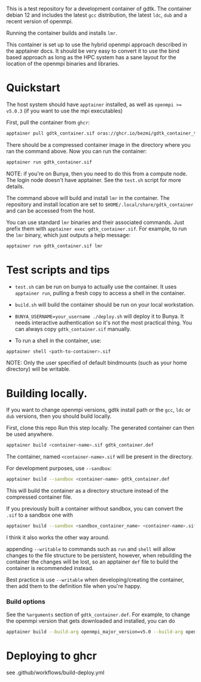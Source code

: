 This is a test repository for a development container of gdtk.
The container debian 12 and includes the latest `gcc` distribution, the latest `ldc`, `dub` and a recent version of openmpi.

Running the container builds and installs `lmr`.

This container is set up to use the hybrid openmpi approach described in the apptainer docs. It should be very easy to convert it to use the bind based approach as long as the HPC system has a sane layout for the location of the openmpi binaries and libraries.

# Quickstart
The host system should have `apptainer` installed, as well as `openmpi >= v5.0.3` (if you want to use the mpi executables)

First, pull the container from `ghcr`:
```sh
apptainer pull gdtk_container.sif oras://ghcr.io/bezmi/gdtk_container_test/gdtk_container_test:latest
```

There should be a compressed container image in the directory where you ran the command above. Now you can run the container:
```sh
apptainer run gdtk_container.sif

```
NOTE: if you're on Bunya, then you need to do this from a compute node. The login node doesn't have apptainer. See the `test.sh` script for more details.

The command above will build and install `lmr` in the container.
The repository and install location are set to `$HOME/.local/share/gdtk_container` and can be accessed from the host.

You can use standard `lmr` binaries and their associated commands. Just prefix them with `apptainer exec gdtk_container.sif`.
For example, to run the `lmr` binary, which just outputs a help message:

```sh
apptainer run gdtk_container.sif lmr
```

# Test scripts and tips

- `test.sh` can be run on bunya to actually use the container. It uses `apptainer run`, pulling a fresh copy to access a shell in the container.
- `build.sh` will build the container should be run on your local workstation.
- `BUNYA_USERNAME=your_username ./deploy.sh` will deploy it to Bunya. It needs interactive authentication so it's not the most practical thing. You can always copy `gdtk_container.sif` manually.


- To run a shell in the container, use:
```sh
apptainer shell <path-to-container>.sif
```
NOTE: Only the user specified of default bindmounts (such as your home directory) will be writable.

# Building locally.
If you want to change openmpi versions, gdtk install path or the `gcc`, `ldc` or `dub` versions, then you should build locally.

First, clone this repo
Run this step locally. The generated container can then be used anywhere.
```sh
apptainer build <container-name>.sif gdtk_container.def
```

The container, named `<container-name>.sif` will be present in the directory.

For development purposes, use `--sandbox`:
```sh
apptainer build --sandbox <container-name> gdtk_container.def
```
This will build the container as a directory structure instead of the compressed container file.

If you previously built a container without sandbox, you can convert the `.sif` to a sandbox one with
```sh
apptainer build --sandbox <sandbox_container_name> <container-name>.sif
```
I think it also works the other way around.

appending `--writable` to commands such as `run` and `shell` will allow changes to the file structure to be persistent, however, when rebuilding the container the changes will be lost, so an apptainer `def` file to build the container is recommended instead.

Best practice is use `--writable` when developing/creating the container, then add them to the definition file when you're happy.

### Build options
See the `%arguments` section of `gdtk_container.def`.
For example, to change the openmpi version that gets downloaded and installed, you can do
```sh
apptainer build --build-arg openmpi_major_version=v5.0 --build-arg openmpi_release_name=openmpi-5.0.3 <container-name>.sif gdtk_container.def
```

# Deploying to ghcr
see .github/workflows/build-deploy.yml
